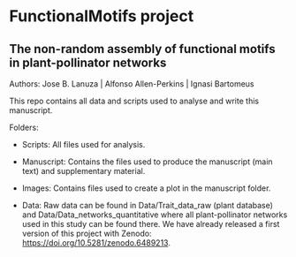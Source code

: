# FunctionalMotifs project

## The non-random assembly of functional motifs in plant-pollinator networks

Authors: Jose B. Lanuza  | Alfonso Allen-Perkins | Ignasi Bartomeus

This repo contains all data and scripts used to analyse and write this manuscript.

Folders:

- Scripts: All files used for analysis.

- Manuscript: Contains the files used to produce the manuscript (main text) and supplementary material.

- Images: Contains files used to create a plot in the manuscript folder.

- Data: Raw data can be found in Data/Trait_data_raw (plant database) and Data/Data_networks_quantitative where all plant-pollinator networks used in this study can be found there. We have already released a first version of this project with Zenodo: https://doi.org/10.5281/zenodo.6489213.



